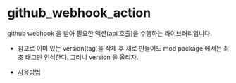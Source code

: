 # github_webhook_action

github webhook 을 받아 필요한 액션(api 호출)을 수행하는 라이브러리입니다.
- 참고로 이미 있는 version(tag)을 삭제 후 새로 만들어도 mod package 에서는 최초 태그만 인식한다. 그러니 version 을 올리자. 

- [사용방법](./cmd/README.md)
